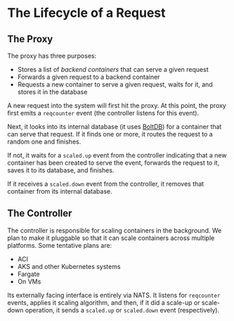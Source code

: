 # The Lifecycle of a Request

## The Proxy

The proxy has three purposes:

- Stores a list of _backend containers_ that can serve a given request
- Forwards a given request to a backend container
- Requests a new container to serve a given request, waits for it, and stores it in the database

A new request into the system will first hit the proxy. At this point, the proxy first emits a `reqcounter` event (the controller listens for this event).

Next, it looks into its internal database (it uses [BoltDB](https://github.com/boltdb/bolt)) for a container that can serve that request. If it finds one or more, it routes the request to a random one and finishes.

If not, it waits for a `scaled.up` event from the controller indicating that a new container has been created to serve the event, forwards the request to it, saves it to its database, and finishes.

If it receives a `scaled.down` event from the controller, it removes that container from its internal database.

## The Controller

The controller is responsible for scaling containers in the background. We plan to make it pluggable so that it can scale containers across multiple platforms. Some tentative plans are:

- ACI
- AKS and other Kubernetes systems
- Fargate
- On VMs

Its externally facing interface is entirely via NATS. It listens for `reqcounter` events, applies it scaling algorithm, and then, if it did a scale-up or scale-down operation, it sends a `scaled.up` or `scaled.down` event (respectively).
